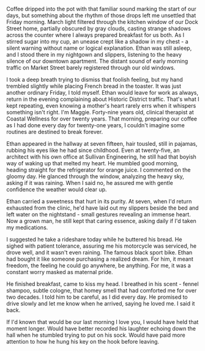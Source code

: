 Coffee dripped into the pot with that familiar sound marking the start of our days, but something about the rhythm of those drops left me unsettled that Friday morning. March light filtered through the kitchen window of our Dock Street home, partially obscured by gray clouds, casting strange shadows across the counter where I always prepared breakfast for us both. As I stirred sugar into my cup, an unease crept like a shadow in my chest - a silent warning without name or logical explanation. Ethan was still asleep, and I stood there in my nightgown and slippers, listening to the heavy silence of our downtown apartment. The distant sound of early morning traffic on Market Street barely registered through our old windows.

I took a deep breath trying to dismiss that foolish feeling, but my hand trembled slightly while placing French bread in the toaster. It was just another ordinary Friday, I told myself. Ethan would leave for work as always, return in the evening complaining about Historic District traffic. That's what I kept repeating, even knowing a mother's heart rarely errs when it whispers something isn't right. I'm Maggie. Forty-nine years old, clinical therapist at Coastal Wellness for over twenty years. That morning, preparing our coffee as I had done every day for twenty-one years, I couldn't imagine some routines are destined to break forever.

Ethan appeared in the hallway at seven fifteen, hair tousled, still in pajamas, rubbing his eyes like he had since childhood. Even at twenty-five, an architect with his own office at Sullivan Engineering, he still had that boyish way of waking up that melted my heart. He mumbled good morning, heading straight for the refrigerator for orange juice. I commented on the gloomy day. He glanced through the window, analyzing the heavy sky, asking if it was raining. When I said no, he assured me with gentle confidence the weather would clear up.

Ethan carried a sweetness that hurt in its purity. At seven, when I'd return exhausted from the clinic, he'd have laid out my slippers beside the bed and left water on the nightstand - small gestures revealing an immense heart. Now a grown man, he still kept that caring essence, asking daily if I'd taken my medications.

I suggested he take a rideshare today while he buttered his bread. He sighed with patient tolerance, assuring me his motorcycle was serviced, he drove well, and it wasn't even raining. The famous black sport bike. Ethan had bought it like someone purchasing a realized dream. For him, it meant freedom, the feeling he could go anywhere, be anything. For me, it was a constant worry masked as maternal pride.

He finished breakfast, came to kiss my head. I breathed in his scent - fennel shampoo, subtle cologne, that homey smell that had comforted me for over two decades. I told him to be careful, as I did every day. He promised to drive slowly and let me know when he arrived, saying he loved me. I said it back.

If I'd known that would be our last morning I love you, I would have held that moment longer. Would have better recorded his laughter echoing down the hall when he stumbled trying to put on his sock. Would have paid more attention to how he hung his key on the hook before leaving.